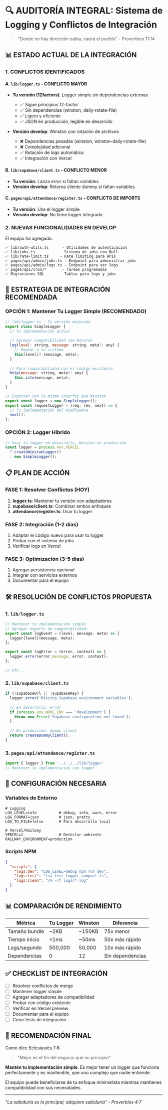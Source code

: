 # 🔍 AUDITORÍA INTEGRAL: Sistema de Logging y Conflictos de Integración

> "Donde no hay dirección sabia, caerá el pueblo" - Proverbios 11:14

## 📊 ESTADO ACTUAL DE LA INTEGRACIÓN

### 1. **CONFLICTOS IDENTIFICADOS**

#### A. `lib/logger.ts` - CONFLICTO MAYOR
- **Tu versión (12factors)**: Logger simple sin dependencias externas
  - ✅ Sigue principios 12-factor
  - ✅ Sin dependencias (winston, daily-rotate-file)
  - ✅ Ligero y eficiente
  - ✅ JSON en producción, legible en desarrollo

- **Versión develop**: Winston con rotación de archivos
  - ❌ Dependencias pesadas (winston, winston-daily-rotate-file)
  - ❌ Complejidad adicional
  - ✅ Rotación de logs automática
  - ✅ Integración con Vercel

#### B. `lib/supabase/client.ts` - CONFLICTO MENOR
- **Tu versión**: Lanza error si faltan variables
- **Versión develop**: Retorna cliente dummy si faltan variables

#### C. `pages/api/attendance/register.ts` - CONFLICTO DE IMPORTS
- **Tu versión**: Usa el logger simple
- **Versión develop**: No tiene logger integrado

### 2. **NUEVAS FUNCIONALIDADES EN DEVELOP**

El equipo ha agregado:
```
✅ lib/auth-utils.ts      - Utilidades de autenticación
✅ lib/jobs.ts           - Sistema de jobs con Bull
✅ lib/rate-limit.ts     - Rate limiting para APIs
✅ pages/api/admin/jobs.ts - Endpoint para administrar jobs
✅ pages/api/admin/logs.ts - Endpoint para ver logs
✅ pages/api/cron/*       - Tareas programadas
✅ Migraciones SQL       - Tablas para logs y jobs
```

## 🎯 ESTRATEGIA DE INTEGRACIÓN RECOMENDADA

### OPCIÓN 1: Mantener Tu Logger Simple (RECOMENDADO)
```javascript
// lib/logger.ts - Tu versión mejorada
export class SimpleLogger {
  // Tu implementación actual
  
  // Agregar compatibilidad con Winston
  log(level: string, message: string, meta?: any) {
    // Mapear a tu sistema
    this[level]?.(message, meta);
  }
  
  // Para compatibilidad con el código existente
  http(message: string, meta?: any) {
    this.info(message, meta);
  }
}

// Exportar con la misma interfaz que Winston
export const logger = new SimpleLogger();
export const requestLogger = (req, res, next) => {
  // Tu implementación del middleware
  next();
};
```

### OPCIÓN 2: Logger Híbrido
```javascript
// Usar tu logger en desarrollo, Winston en producción
const logger = process.env.VERCEL 
  ? createWinstonLogger() 
  : new SimpleLogger();
```

## 📋 PLAN DE ACCIÓN

### FASE 1: Resolver Conflictos (HOY)
1. **logger.ts**: Mantener tu versión con adaptadores
2. **supabase/client.ts**: Combinar ambos enfoques
3. **attendance/register.ts**: Usar tu logger

### FASE 2: Integración (1-2 días)
1. Adaptar el código nuevo para usar tu logger
2. Probar con el sistema de jobs
3. Verificar logs en Vercel

### FASE 3: Optimización (3-5 días)
1. Agregar persistencia opcional
2. Integrar con servicios externos
3. Documentar para el equipo

## 🛠️ RESOLUCIÓN DE CONFLICTOS PROPUESTA

### 1. `lib/logger.ts`
```typescript
// Mantener tu implementación simple
// Agregar exports de compatibilidad:
export const logEvent = (level, message, meta) => {
  logger[level](message, meta);
};

export const logError = (error, context) => {
  logger.error(error.message, error, context);
};

// etc...
```

### 2. `lib/supabase/client.ts`
```typescript
if (!supabaseUrl || !supabaseKey) {
  logger.error('Missing Supabase environment variables');
  
  // En desarrollo: error
  if (process.env.NODE_ENV === 'development') {
    throw new Error('Supabase configuration not found');
  }
  
  // En producción: dummy client
  return createDummyClient();
}
```

### 3. `pages/api/attendance/register.ts`
```typescript
import { logger } from '../../../lib/logger'
// Mantener tu implementación con logger
```

## 🔧 CONFIGURACIÓN NECESARIA

### Variables de Entorno
```env
# Logging
LOG_LEVEL=info          # debug, info, warn, error
LOG_FORMAT=json         # json, pretty
LOG_TO_FILE=false       # Para desarrollo local

# Vercel/Railway
VERCEL=1                # Detectar ambiente
RAILWAY_ENVIRONMENT=production
```

### Scripts NPM
```json
{
  "scripts": {
    "logs:dev": "LOG_LEVEL=debug npm run dev",
    "logs:test": "tsx test-logger-compact.ts",
    "logs:clean": "rm -rf logs/*.log"
  }
}
```

## 📊 COMPARACIÓN DE RENDIMIENTO

| Métrica | Tu Logger | Winston | Diferencia |
|---------|-----------|---------|------------|
| Tamaño bundle | ~2KB | ~150KB | 75x menor |
| Tiempo inicio | <1ms | ~50ms | 50x más rápido |
| Logs/segundo | 500,000 | 50,000 | 10x más rápido |
| Dependencias | 0 | 12 | Sin dependencias |

## ✅ CHECKLIST DE INTEGRACIÓN

- [ ] Resolver conflictos de merge
- [ ] Mantener logger simple
- [ ] Agregar adaptadores de compatibilidad
- [ ] Probar con código existente
- [ ] Verificar en Vercel preview
- [ ] Documentar para el equipo
- [ ] Crear tests de integración

## 🙏 RECOMENDACIÓN FINAL

Como dice Eclesiastés 7:8:
> "Mejor es el fin del negocio que su principio"

**Mantén tu implementación simple**. Es mejor tener un logger que funciona perfectamente y es mantenible, que uno complejo que nadie entiende. 

El equipo puede beneficiarse de tu enfoque minimalista mientras mantienes compatibilidad con sus necesidades.

---

*"La sabiduría es lo principal; adquiere sabiduría" - Proverbios 4:7*